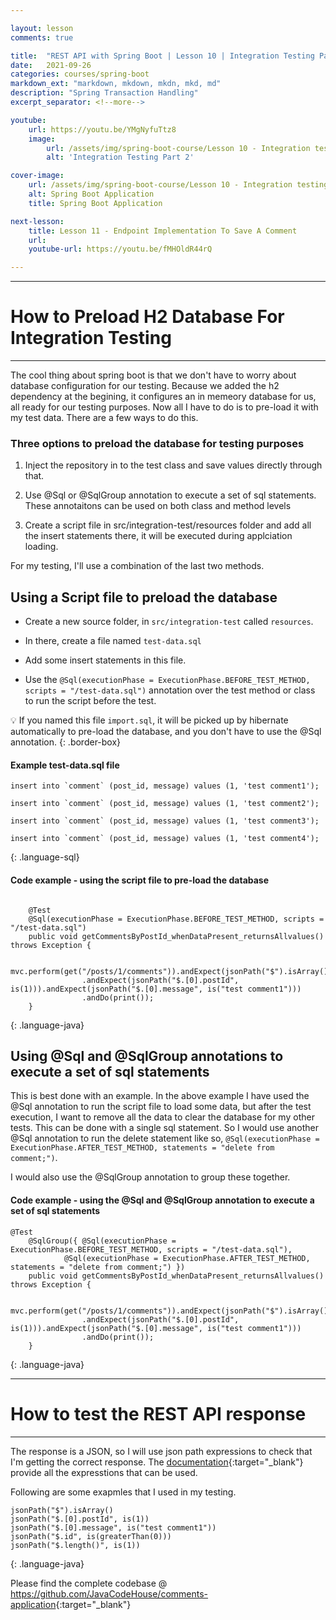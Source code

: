 ```yaml
---

layout: lesson
comments: true

title:  "REST API with Spring Boot | Lesson 10 | Integration Testing Part 2"
date:   2021-09-26
categories: courses/spring-boot
markdown_ext: "markdown, mkdown, mkdn, mkd, md"
description: "Spring Transaction Handling"
excerpt_separator: <!--more-->

youtube:
    url: https://youtu.be/YMgNyfuTtz8
    image:
        url: /assets/img/spring-boot-course/Lesson 10 - Integration testing - part 2.png
        alt: 'Integration Testing Part 2'

cover-image: 
    url: /assets/img/spring-boot-course/Lesson 10 - Integration testing - part 2.png
    alt: Spring Boot Application
    title: Spring Boot Application

next-lesson:
    title: Lesson 11 - Endpoint Implementation To Save A Comment
    url: 
    youtube-url: https://youtu.be/fMHOldR44rQ

---
```


<hr>

# How to Preload H2 Database For Integration Testing

<hr>

The cool thing about spring boot is that we don't have to worry about database configuration for our testing. Because we added the h2 dependency at the begining, it configures an in memeory database for us, all ready for our testing purposes. Now all I have to do is to pre-load it with my test data. There are a few ways to do this.

### Three options to preload the database for testing purposes

1. Inject the repository in to the test class and save values directly through that. 

2. Use @Sql or @SqlGroup annotation to execute a set of sql statements. These annotaitons can be used on both class and method levels

3. Create a script file in src/integration-test/resources folder and add all the insert statements there, it will be executed during applciation loading.

For my testing, I'll use a combination of the last two methods.


## Using a Script file to preload the database


- Create a new source folder, in `src/integration-test` called `resources`.

- In there, create a file named `test-data.sql`

- Add some insert statements in this file.

- Use the `@Sql(executionPhase = ExecutionPhase.BEFORE_TEST_METHOD, scripts = "/test-data.sql")` annotation over the test method or class to run the script before the test.

:bulb: If you named this file `import.sql`, it will be picked up by hibernate automatically to pre-load the database, and you don't have to use the @Sql annotation.
{: .border-box}


#### Example test-data.sql file

```
insert into `comment` (post_id, message) values (1, 'test comment1');

insert into `comment` (post_id, message) values (1, 'test comment2');

insert into `comment` (post_id, message) values (1, 'test comment3');

insert into `comment` (post_id, message) values (1, 'test comment4');

```
{: .language-sql}

#### Code example - using the script file to pre-load the database

```

    @Test
    @Sql(executionPhase = ExecutionPhase.BEFORE_TEST_METHOD, scripts = "/test-data.sql")
    public void getCommentsByPostId_whenDataPresent_returnsAllvalues() throws Exception {

        mvc.perform(get("/posts/1/comments")).andExpect(jsonPath("$").isArray())
                .andExpect(jsonPath("$.[0].postId", is(1))).andExpect(jsonPath("$.[0].message", is("test comment1")))
                .andDo(print());
    }

```
{: .language-java}

## Using @Sql and @SqlGroup annotations to execute a set of sql statements

This is best done with an example. In the above example I have used the @Sql annotation to run the script file to load some data, but after the test execution, I want to remove all the data to clear the database for my other tests. This can be done with a single sql statement. So I would use another @Sql annotation to run the delete statement like so, `@Sql(executionPhase = ExecutionPhase.AFTER_TEST_METHOD, statements = "delete from comment;")`.

I would also use the @SqlGroup annotation to group these together.

#### Code example - using the @Sql and @SqlGroup annotation to execute a set of sql statements

```
@Test
    @SqlGroup({ @Sql(executionPhase = ExecutionPhase.BEFORE_TEST_METHOD, scripts = "/test-data.sql"),
            @Sql(executionPhase = ExecutionPhase.AFTER_TEST_METHOD, statements = "delete from comment;") })
    public void getCommentsByPostId_whenDataPresent_returnsAllvalues() throws Exception {

        mvc.perform(get("/posts/1/comments")).andExpect(jsonPath("$").isArray())
                .andExpect(jsonPath("$.[0].postId", is(1))).andExpect(jsonPath("$.[0].message", is("test comment1")))
                .andDo(print());
    }

```
{: .language-java}

<hr>

# How to test the REST API response 

<hr>

The response is a JSON, so I will use json path expressions to check that I'm getting the correct response. The [documentation](https://github.com/json-path/JsonPath){:target="_blank"} provide all the expresstions that can be used.

Following are some exapmles that I used in my testing.

```
jsonPath("$").isArray()
jsonPath("$.[0].postId", is(1))
jsonPath("$.[0].message", is("test comment1"))
jsonPath("$.id", is(greaterThan(0)))
jsonPath("$.length()", is(1))
```
{: .language-java}

Please find the complete codebase @ <https://github.com/JavaCodeHouse/comments-application>{:target="_blank"}


